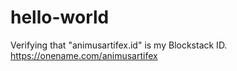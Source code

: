 # hello-world
Verifying that "animusartifex.id" is my Blockstack ID. https://onename.com/animusartifex
